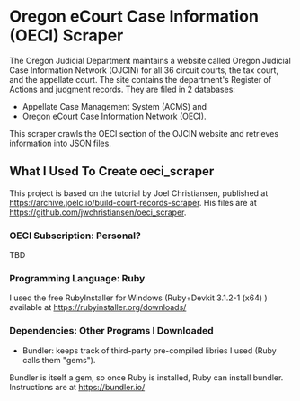 # Oregon eCourt Case Information (OECI) Scraper

The Oregon Judicial Department maintains a website called Oregon Judicial Case Information Network (OJCIN) for all 36 circuit courts, the tax court, and the appellate court. The site contains the department's Register of Actions and judgment records. They are filed in 2 databases: 
- Appellate Case Management System (ACMS) and 
- Oregon eCourt Case Information Network (OECI).

This scraper crawls the OECI section of the OJCIN website and retrieves information into JSON files.

## What I Used To Create oeci_scraper

This project is based on the tutorial by Joel Christiansen, published at https://archive.joelc.io/build-court-records-scraper. His files are at https://github.com/jwchristiansen/oeci_scraper.

### OECI Subscription: Personal?
TBD

### Programming Language: Ruby
I used the free RubyInstaller for Windows (Ruby+Devkit 3.1.2-1 (x64) ) available at https://rubyinstaller.org/downloads/

### Dependencies: Other Programs I Downloaded
- Bundler: keeps track of third-party pre-compiled libries I used (Ruby calls them "gems").

Bundler is itself a gem, so once Ruby is installed, Ruby can install bundler. Instructions are at https://bundler.io/


